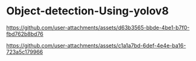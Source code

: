 # Object-detection-Using-yolov8

https://github.com/user-attachments/assets/d63b3565-bbde-4be1-b7f0-fbd762b8bd76

https://github.com/user-attachments/assets/c1a1a7bd-6def-4e4e-ba16-723a5c179966
